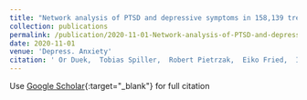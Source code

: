 ```yaml
---
title: "Network analysis of PTSD and depressive symptoms in 158,139 treatment-seeking veterans with PTSD"
collection: publications
permalink: /publication/2020-11-01-Network-analysis-of-PTSD-and-depressive-symptoms-in-158139-treatment-seeking-veterans-with-PTSD
date: 2020-11-01
venue: 'Depress. Anxiety'
citation: ' Or Duek,  Tobias Spiller,  Robert Pietrzak,  Eiko Fried,  Ilan Harpaz-Rotem, &quot;Network analysis of PTSD and depressive symptoms in 158,139 treatment-seeking veterans with PTSD.&quot; Depress. Anxiety, 2020.'
---
```

Use [Google Scholar](https://scholar.google.com/scholar?q=Network+analysis+of+PTSD+and+depressive+symptoms+in+158,139+treatment+seeking+veterans+with+PTSD){:target="_blank"} for full citation